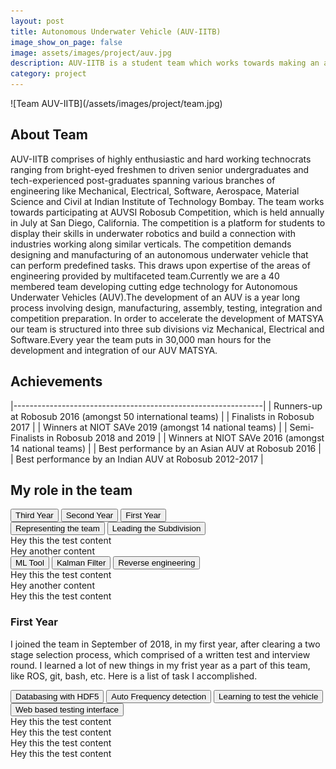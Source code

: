 ```yaml
---
layout: post
title: Autonomous Underwater Vehicle (AUV-IITB)
image_show_on_page: false
image: assets/images/project/auv.jpg
description: AUV-IITB is a student team which works towards making an autonomous ubderwater vehicle. As a Software Subdivision lead, I designed and managed the code stack of the vehicle, along with guided my juniors for the same.
category: project
---
```

<span class="image fit">
![Team AUV-IITB](/assets/images/project/team.jpg)
<span>

## About Team

AUV-IITB comprises of highly enthusiastic and hard working technocrats ranging from bright-eyed freshmen to driven senior undergraduates and tech-experienced post-graduates spanning various branches of engineering like Mechanical, Electrical, Software, Aerospace, Material Science and Civil at Indian Institute of Technology Bombay. The team works towards participating at AUVSI Robosub Competition, which is held annually in July at San Diego, California. The competition is a platform for students to display their skills in underwater robotics and build a connection with industries working along similar verticals. The competition demands designing and manufacturing of an autonomous underwater vehicle that can perform predefined tasks. This draws upon expertise of the areas of engineering provided by multifaceted team.Currently we are a 40 membered team developing cutting edge technology for Autonomous Underwater Vehicles (AUV).The development of an AUV is a year long process involving design, manufacturing, assembly, testing, integration and competition preparation. In order to accelerate the development of MATSYA our team is structured into three sub divisions viz Mechanical, Electrical and Software.Every year the team puts in 30,000 man hours for the development and integration of our AUV MATSYA.

## Achievements

|--------------------------------------------------------------|
| Runners-up at Robosub 2016 (amongst 50 international teams) |
| Finalists in Robosub 2017 |
| Winners at NIOT SAVe 2019 (amongst 14 national teams) |
| Semi-Finalists in Robosub 2018 and 2019 |
| Winners at NIOT SAVe 2016 (amongst 14 national teams) |
| Best performance by an Asian AUV at Robosub 2016 |
| Best performance by an Indian AUV at Robosub 2012-2017 |

## My role in the team

<div class="tab">
  <button class="tablinks 1" onclick="openTab(event, 'third_year', '1')">Third Year</button>
  <button class="tablinks 1" onclick="openTab(event, 'second_year', '1')">Second Year</button>
  <button class="tablinks 1" onclick="openTab(event, 'first_year', '1')">First Year</button>
</div>

<div id="third_year" class="tabcontent 1">
  <div class="tab">
    <button class="tablinks 2" onclick="openTab(event, 'rep_at_san', '2')">Representing the team </button>
    <button class="tablinks 2" onclick="openTab(event, 'soft_lead', '2')">Leading the Subdivision</button>
  </div>
  <div id="rep_at_san" class="tabcontent 2">
    Hey this the test content
  </div>
  <div id="soft_lead" class="tabcontent 2">
    Hey another content
  </div>
</div>

<div id="second_year" class="tabcontent 1">
  <div class="tab">
    <button class="tablinks 2" onclick="openTab(event, 'ml_tool', '2')">ML Tool</button>
    <button class="tablinks 2" onclick="openTab(event, 'kalman', '2')">Kalman Filter</button>
    <button class="tablinks 2" onclick="openTab(event, 'reverse', '2')">Reverse engineering</button>
  </div>
  <div id="ml_tool" class="tabcontent 2">
    Hey this the test content
  </div>
  <div id="kalman" class="tabcontent 2">
    Hey another content
  </div>
  <div id="reverse" class="tabcontent 2">
    Hey this the test content
  </div>
</div>

<div id="first_year" class="tabcontent 1">
  <h3> First Year </h3>

  <p>I joined the team in September of 2018, in my first year, after clearing a two stage selection process, which comprised of a written test and interview round. I learned a lot of new things in my frist year as a part of this team, like ROS, git, bash, etc. Here is a list of task I accomplished.</p>

  <div class="tab">
    <button class="tablinks 2" onclick="openTab(event, 'hdf5', '2')">Databasing with HDF5</button>
    <button class="tablinks 2" onclick="openTab(event, 'auto_freq', '2')">Auto Frequency detection</button>
    <button class="tablinks 2" onclick="openTab(event, 'testing', '2')">Learning to test the vehicle</button>
    <button class="tablinks 2" onclick="openTab(event, 'testing_gui', '2')">Web based testing interface</button>
  </div>

  <div id="hdf5" class="tabcontent 2">
    Hey this the test content
  </div>
  <div id="auto_freq" class="tabcontent 2">
    Hey this the test content
  </div>
  <div id="testing" class="tabcontent 2">
    Hey this the test content
  </div>
  <div id="testing_gui" class="tabcontent 2">
    Hey this the test content
  </div>
</div>
